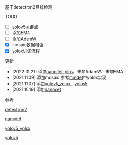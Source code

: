 <!--
 * @Date: 2021-10-19 22:14:27
 * @Author: ChHanXiao
 * @Github: https://github.com/ChHanXiao
 * @LastEditors: ChHanXiao
 * @LastEditTime: 2022-01-22 16:48:51
 * @FilePath: /D2/README.md
-->
基于detectron2目标检测

TODO

 - [ ] yolov5关键点
 - [ ] 添加EMA
 - [ ] 添加AdamW
 - [x] mosaic数据增强
 - [x] yolox训练流程

更新
 - [2022.01.21] 添加[nanodet-plus](https://github.com/RangiLyu/nanodet)，未加AdamW、未加EMA
 - [2021.11.09] 添加mosaic 参考[mmdet](https://github.com/open-mmlab/mmdetection)中yolox实现
 - [2021.11.07] 添加[yolov5_yolox](https://gitee.com/SearchSource/yolov5_yolox)、[yolov5](https://github.com/ultralytics/yolov5)
 - [2021.10.19] 添加[nanodet](https://github.com/RangiLyu/nanodet)

参考

[detectron2](https://github.com/facebookresearch/detectron2)

[nanodet](https://github.com/RangiLyu/nanodet)

[yolov5_yolox](https://gitee.com/SearchSource/yolov5_yolox)

[yolov5](https://github.com/ultralytics/yolov5)

